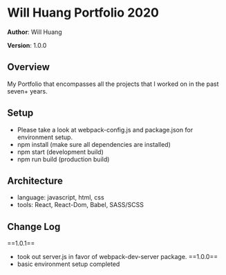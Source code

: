# Will Huang Portfolio 2020

**Author**: Will Huang

**Version**: 1.0.0

## Overview
My Portfolio that encompasses all the projects that I worked on in the past seven+ years.

## Setup
- Please take a look at webpack-config.js and package.json for environment setup.
- npm install (make sure all dependencies are installed)
- npm start (development build)
- npm run build (production build)

## Architecture
- language: javascript, html, css
- tools: React, React-Dom, Babel, SASS/SCSS

## Change Log
==1.0.1==
- took out server.js in favor of webpack-dev-server package.
==1.0.0==
- basic environment setup completed
